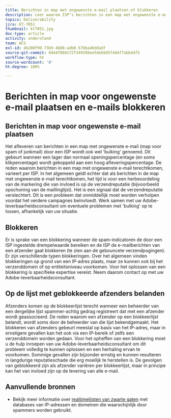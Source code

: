 ```yaml
---
title: Berichten in map met ongewenste e-mail plaatsen of blokkeren
description: Leer waarom ISP’s berichten in een map met ongewenste e-mail plaatsen of e-mails blokkeren.
topics: Deliverability
jira: KT-7051
thumbnail: kt7051.jpg
doc-type: article
activity: understand
team: ACS
exl-id: 4b280f90-73b9-4b88-adb8-57b6a46ddad7
source-git-commit: 9444f8601f2f349398ee5deb9d5f4d4f7abb44f5
workflow-type: ht
source-wordcount: '0'
ht-degree: 100%

---
```


# Berichten in map voor ongewenste e-mail plaatsen en e-mails blokkeren

## Berichten in map voor ongewenste e-mail plaatsen

Het afleveren van berichten in een map met ongewenste e-mail (map voor spam of junkmail) door een ISP wordt ook wel &#39;bulking&#39; genoemd. Dit gebeurt wanneer een lager dan normaal openingspercentage (en soms klikpercentage) wordt gekoppeld aan een hoog afleveringspercentage. De reden waarom berichten in een map met ongewenste e-mail terechtkomen, varieert per ISP. In het algemeen geldt echter dat als berichten in de map met ongewenste e-mail terechtkomen, het tijd is voor een herbeoordeling van de markering die van invloed is op de verzendreputatie (bijvoorbeeld opschoning van de maillinglijst). Het is een signaal dat de verzendreputatie verslechtert. Dit is een probleem dat onmiddellijk moet worden verholpen voordat het verdere campagnes beïnvloedt. Werk samen met uw Adobe-leverbaarheidsconsultant om eventuele problemen met &#39;bulking&#39; op te lossen, afhankelijk van uw situatie.

## Blokkeren

Er is sprake van een blokkering wanneer de spam-indicatoren de door een ISP ingestelde drempelwaarde bereiken en de ISP de e-mailberichten van een afzender gaat blokkeren (te zien aan de gebouncete verzendpogingen). Er zijn verschillende typen blokkeringen. Over het algemeen vinden blokkeringen op grond van een IP-adres plaats, maar ze kunnen ook bij het verzenddomein of op entiteitsniveau voorkomen. Voor het oplossen van een blokkering is specifieke expertise vereist. Neem daarom contact op met uw Adobe-leverbaarheidsconsultant.

## Op de lijst met geblokkeerde afzenders belanden

Afzenders komen op de blokkeerlijst terecht wanneer een beheerder van een dergelijke lijst spammer-achtig gedrag registreert dat met een afzender wordt geassocieerd. De reden waarom een afzender op een blokkeerlijst belandt, wordt soms door de beheerder van die lijst bekendgemaakt. Het blokkeren van afzenders gebeurt meestal op basis van het IP-adres, maar in ernstigere gevallen kan het ook via een IP-bereik of zelfs een verzenddomein worden gedaan. Voor het opheffen van een blokkering moet u de hulp inroepen van uw Adobe-leverbaarheidsconsultant om dit probleem volledig te kunnen oplossen en een herhaling ervan te voorkomen. Sommige gevallen zijn bijzonder ernstig en kunnen resulteren in langdurige reputatieschade die erg moeilijk te herstellen is. De gevolgen van geblokkeerd zijn als afzender variëren per blokkeerlijst, maar in principe kan het van invloed zijn op de levering van alle e-mail.

## Aanvullende bronnen

* Bekijk meer informatie over [realtimelijsten van zwarte gaten](/help/additional-resources/blocklist-databases.md) met databases van IP-adressen en domeinen die waarschijnlijk door spammers worden gebruikt.
